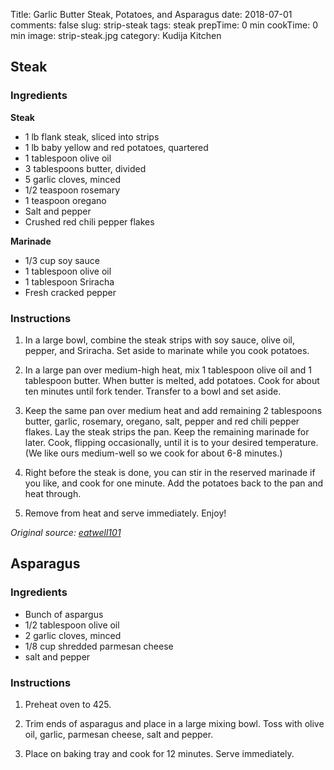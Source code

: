 Title: Garlic Butter Steak, Potatoes, and Asparagus 
date: 2018-07-01
comments: false
slug: strip-steak
tags: steak
prepTime: 0 min
cookTime: 0 min
image: strip-steak.jpg
category: Kudija Kitchen


## Steak
### Ingredients
**Steak**
- 1 lb flank steak, sliced into strips
- 1 lb baby yellow and red potatoes, quartered
- 1 tablespoon olive oil
- 3 tablespoons butter, divided
- 5 garlic cloves, minced
- 1/2 teaspoon rosemary
- 1 teaspoon oregano
- Salt and pepper
- Crushed red chili pepper flakes

**Marinade**
- 1/3 cup soy sauce 
- 1 tablespoon olive oil
- 1 tablespoon Sriracha 
- Fresh cracked pepper

### Instructions
1. In a large bowl, combine the steak strips with soy sauce, olive oil, pepper, and Sriracha. Set aside to marinate while you cook potatoes.

2. In a large pan over medium-high heat, mix 1 tablespoon olive oil and 1 tablespoon butter. When butter is melted, add potatoes. Cook for about ten minutes until fork tender. Transfer to a bowl and set aside.

3. Keep the same pan over medium heat and add remaining 2 tablespoons butter, garlic, rosemary, oregano, salt, pepper and red chili pepper flakes. Lay the steak strips the pan. Keep the remaining marinade for later. Cook, flipping occasionally, until it is to your desired temperature. (We like ours medium-well so we cook for about 6-8 minutes.)

4. Right before the steak is done, you can stir in the reserved marinade if you like, and cook for one minute. Add the potatoes back to the pan and heat through. 

5. Remove from heat and serve immediately. Enjoy!

*Original source: [eatwell101](https://www.eatwell101.com/garlic-butter-steak-and-potatoes-recipe)*

## Asparagus
### Ingredients
- Bunch of aspargus
- 1/2 tablespoon olive oil
- 2 garlic cloves, minced
- 1/8 cup shredded parmesan cheese
- salt and pepper

### Instructions
1. Preheat oven to 425. 

2. Trim ends of asparagus and place in a large mixing bowl. Toss with olive oil, garlic, parmesan cheese, salt and pepper. 

3. Place on baking tray and cook for 12 minutes. Serve immediately. 